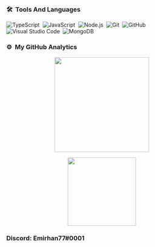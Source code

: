 ### 🛠 &nbsp;Tools And Languages 

![TypeScript](https://img.shields.io/badge/-TypeScript-05122A?style=flat-square&logo=typescript)&nbsp;
![JavaScript](https://img.shields.io/badge/-JavaScript-05122A?style=flat-square&logo=javascript)&nbsp;
![Node.js](https://img.shields.io/badge/-Node.js-05122A?style=flat-square&logo=node.js)&nbsp;
![Git](https://img.shields.io/badge/-Git-05122A?style=flat-square&logo=git)&nbsp;
![GitHub](https://img.shields.io/badge/-GitHub-05122A?style=flat-square&logo=github)&nbsp;
![Visual Studio Code](https://img.shields.io/badge/-Visual%20Studio%20Code-05122A?style=flat-square&logo=visual-studio-code&logoColor=007ACC)&nbsp;
![MongoDB](https://img.shields.io/badge/-MongoDB-05122A?style=flat-square&logo=mongodb)&nbsp;

### ⚙️ &nbsp;My GitHub Analytics
  <p align="center">
  <img height="250em" src="https://github-readme-stats.vercel.app/api/top-langs/?username=emirhanbaltas34&theme=dark"/>
  </p>
<p align="center">
  <img height="180em" src="https://github-readme-stats-eight-theta.vercel.app/api?username=emirhanbaltas34&show_icons=true&theme=dark&include_all_commits=true&count_private=true"/>
  </p>

### Discord: Emirhan77#0001
